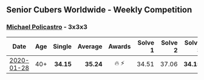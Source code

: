 ## Senior Cubers Worldwide - Weekly Competition
### [Michael Policastro](../michael_policastro.md) - 3x3x3

| Date | Age | Single | Average | Awards | Solve 1 | Solve 2 | Solve 3 | Video |
| :--: | :--: | --: | --: | :--: | --: | --: | --: | :-- |
| [2020-01-28](../../results/333/2020-01-28.md) | 40+ | **34.15** | **35.24** | 🔥 ⚡ | 34.51 | 37.06 | **34.15** | [Link](https://www.facebook.com/100008831955388/videos/2261201300850913/) |


<!-- Global site tag (gtag.js) - Google Analytics -->
<script async src="https://www.googletagmanager.com/gtag/js?id=UA-86348435-3"></script>
<script>window.dataLayer = window.dataLayer || []; function gtag() {dataLayer.push(arguments);} gtag('js', new Date()); gtag('config', 'UA-86348435-3');</script>
